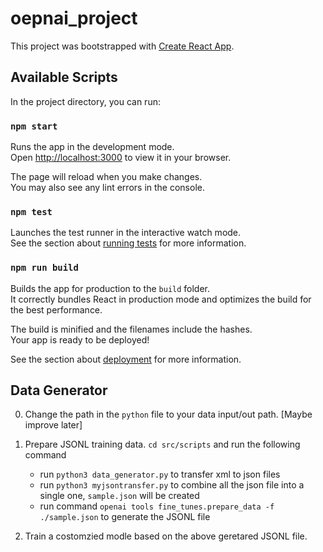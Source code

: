 # oepnai_project

This project was bootstrapped with [Create React App](https://github.com/facebook/create-react-app).

## Available Scripts

In the project directory, you can run:

### `npm start`

Runs the app in the development mode.\
Open [http://localhost:3000](http://localhost:3000) to view it in your browser.

The page will reload when you make changes.\
You may also see any lint errors in the console.

### `npm test`

Launches the test runner in the interactive watch mode.\
See the section about [running tests](https://facebook.github.io/create-react-app/docs/running-tests) for more information.

### `npm run build`

Builds the app for production to the `build` folder.\
It correctly bundles React in production mode and optimizes the build for the best performance.

The build is minified and the filenames include the hashes.\
Your app is ready to be deployed!

See the section about [deployment](https://facebook.github.io/create-react-app/docs/deployment) for more information.

## Data Generator
0. Change the path in the `python` file to your data input/out path. [Maybe improve later]

1. Prepare JSONL training data. `cd src/scripts` and run the following command
    - run `python3 data_generator.py` to transfer xml to json files
    - run `python3 myjsontransfer.py` to combine all the json file into a single one, `sample.json` will be created
    - run command `openai tools fine_tunes.prepare_data -f ./sample.json` to generate the JSONL file

2. Train a costomzied modle based on the above geretared JSONL file.
